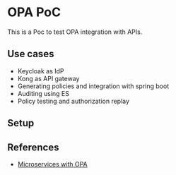 # OPA PoC

This is a Poc to test OPA integration with APIs.

## Use cases

* Keycloak as IdP
* Kong as API gateway
* Generating policies and integration with spring boot
* Auditing using ES
* Policy testing and authorization replay

## Setup



## References

* [Microservices with OPA](https://medium.com/@KevinHoffman/securing-microservices-with-open-policy-agent-fcf04d982b4a)

